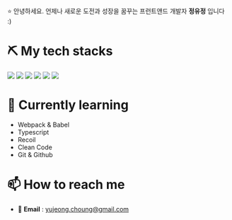 <p>
  ⭐ 안녕하세요. 언제나 새로운 도전과 성장을 꿈꾸는 프런트앤드 개발자 <b>정유정</b> 입니다 :)
</p>

# ⛏️ My tech stacks
<img src="https://img.shields.io/badge/HTML-E34F26?style=flat&logo=HTML5&logoColor=white"/></a> <img src="https://img.shields.io/badge/JavaScript-F7DF1E?style=flat-square&logo=JavaScript&logoColor=white"/></a> <img src="https://img.shields.io/badge/CSS-1572B6?style=flat&logo=CSS3&logoColor=white"/></a> <img src="https://img.shields.io/badge/React-61DAFB?style=flat&logo=React&logoColor=white"/></a> <img src="https://img.shields.io/badge/Redux-764ABC?style=flat&logo=Redux&logoColor=white"/></a> <img src="https://img.shields.io/badge/StyledComponents-DB7093?style=flat&logo=styledComponents&logoColor=white"/></a>

# 🌱 Currently learning
- Webpack & Babel
- Typescript
- Recoil
- Clean Code
- Git & Github

# 📫 How to reach me
- 💌 <b>Email</b> : yujeong.choung@gmail.com

<!--
**dbwjd5864/dbwjd5864** is a ✨ _special_ ✨ repository because its `README.md` (this file) appears on your GitHub profile.

Here are some ideas to get you started:

- 🔭 I’m currently working on ...
- 🌱 I’m currently learning ...
- 👯 I’m looking to collaborate on ...
- 🤔 I’m looking for help with ...
- 💬 Ask me about ...
- 📫 How to reach me: ...
- 😄 Pronouns: ...
- ⚡ Fun fact: ...
-->
